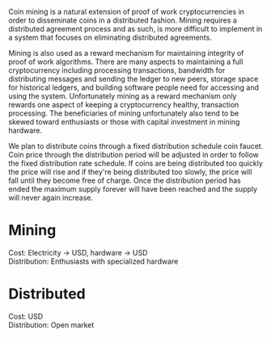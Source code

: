 Coin mining is a natural extension of proof of work cryptocurrencies in order to disseminate coins in a distributed fashion.  Mining requires a distributed agreement process and as such, is more difficult to implement in a system that focuses on eliminating distributed agreements.

Mining is also used as a reward mechanism for maintaining integrity of proof of work algorithms.  There are many aspects to maintaining a full cryptocurrency including processing transactions, bandwidth for distributing messages and sending the ledger to new peers, storage space for historical ledgers, and building software people need for accessing and using the system.  Unfortunately mining as a reward mechanism only rewards one aspect of keeping a cryptocurrency healthy, transaction processing. The beneficiaries of mining unfortunately also tend to be skewed toward enthusiasts or those with capital investment in mining hardware.

We plan to distribute coins through a fixed distribution schedule coin faucet.  Coin price through the distribution period will be adjusted in order to follow the fixed distribution rate schedule.  If coins are being distributed too quickly the price will rise and if they're being distributed too slowly, the price will fall until they become free of charge.  Once the distribution period has ended the maximum supply forever will have been reached and the supply will never again increase.

# Mining  
Cost: Electricity -> USD, hardware -> USD  
Distribution: Enthusiasts with specialized hardware  

# Distributed  
Cost: USD  
Distribution: Open market 